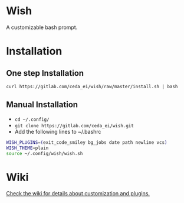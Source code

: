 # Wish

A customizable bash prompt.

# Installation

## One step Installation

`curl https://gitlab.com/ceda_ei/wish/raw/master/install.sh | bash`

## Manual Installation

+ `cd ~/.config/`
+ `git clone https://gitlab.com/ceda_ei/wish.git`
+ Add the following lines to ~/.bashrc

```bash
WISH_PLUGINS=(exit_code_smiley bg_jobs date path newline vcs)
WISH_THEME=plain
source ~/.config/wish/wish.sh
```

# Wiki

[Check the wiki for details about customization and plugins.](https://gitlab.com/ceda_ei/wish/wikis/home)
